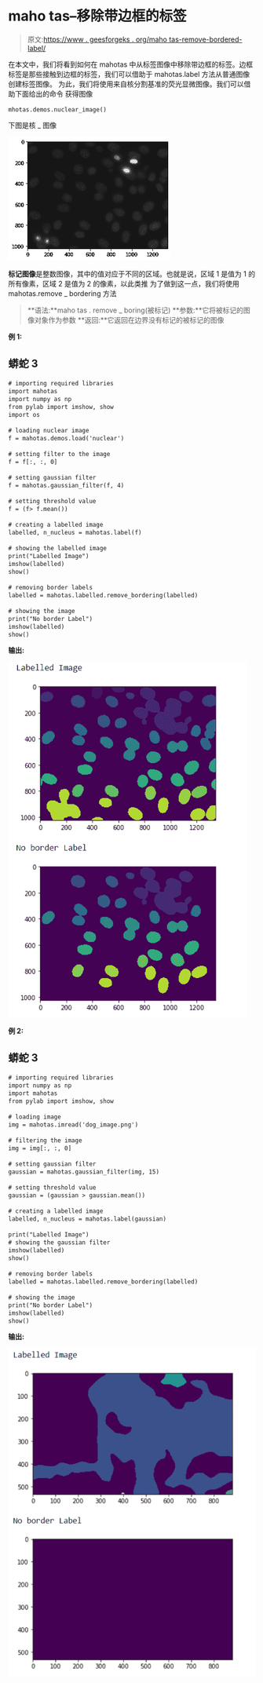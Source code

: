 # maho tas–移除带边框的标签

> 原文:[https://www . geesforgeks . org/maho tas-remove-bordered-label/](https://www.geeksforgeeks.org/mahotas-removing-bordered-labeled/)

在本文中，我们将看到如何在 mahotas 中从标签图像中移除带边框的标签。边框标签是那些接触到边框的标签，我们可以借助于 mahotas.label 方法从普通图像创建标签图像。
为此，我们将使用来自核分割基准的荧光显微图像。我们可以借助下面给出的命令
获得图像

```
mhotas.demos.nuclear_image()
```

下图是核 _ 图像

![](img/2d9f2099be91821b3aa41b61a692af29.png)

**标记图像**是整数图像，其中的值对应于不同的区域。也就是说，区域 1 是值为 1 的所有像素，区域 2 是值为 2 的像素，以此类推
为了做到这一点，我们将使用 mahotas.remove _ bordering 方法

> **语法:**maho tas . remove _ boring(被标记)
> **参数:**它将被标记的图像对象作为参数
> **返回:**它返回在边界没有标记的被标记的图像

**例 1:**

## 蟒蛇 3

```
# importing required libraries
import mahotas
import numpy as np
from pylab import imshow, show
import os

# loading nuclear image
f = mahotas.demos.load('nuclear')

# setting filter to the image
f = f[:, :, 0]

# setting gaussian filter
f = mahotas.gaussian_filter(f, 4)

# setting threshold value
f = (f> f.mean())

# creating a labelled image
labelled, n_nucleus = mahotas.label(f)

# showing the labelled image
print("Labelled Image")
imshow(labelled)
show()

# removing border labels
labelled = mahotas.labelled.remove_bordering(labelled)

# showing the image
print("No border Label")
imshow(labelled)
show()
```

**输出:**

![](img/95f0f5a7ceca40a95e685c22a9821e06.png)

**例 2:**

## 蟒蛇 3

```
# importing required libraries
import numpy as np
import mahotas
from pylab import imshow, show

# loading image
img = mahotas.imread('dog_image.png')

# filtering the image
img = img[:, :, 0]

# setting gaussian filter
gaussian = mahotas.gaussian_filter(img, 15)

# setting threshold value
gaussian = (gaussian > gaussian.mean())

# creating a labelled image
labelled, n_nucleus = mahotas.label(gaussian)

print("Labelled Image")
# showing the gaussian filter
imshow(labelled)
show()

# removing border labels
labelled = mahotas.labelled.remove_bordering(labelled)

# showing the image
print("No border Label")
imshow(labelled)
show()
```

**输出:**

![](img/f20f666643cea721f589ee0b7a093925.png)
